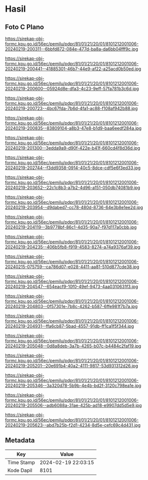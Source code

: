 # Hasil

## Foto C Plano

https://sirekap-obj-formc.kpu.go.id/56ec/pemilu/pdpr/81/01/21/20/01/8101212001006-20240219-200311--6bbfd872-084e-477d-ba8a-da6bb04fff9c.jpg

https://sirekap-obj-formc.kpu.go.id/56ec/pemilu/pdpr/81/01/21/20/01/8101212001006-20240219-200441--41885301-46b7-44e9-af22-a25acd0b50ed.jpg

https://sirekap-obj-formc.kpu.go.id/56ec/pemilu/pdpr/81/01/21/20/01/8101212001006-20240219-200600--05924d8e-dfa3-4c23-9eff-57fa781b3c6d.jpg

https://sirekap-obj-formc.kpu.go.id/56ec/pemilu/pdpr/81/01/21/20/01/8101212001006-20240219-200723--4bc67fda-7b6d-4fa1-ac88-f108af942b88.jpg

https://sirekap-obj-formc.kpu.go.id/56ec/pemilu/pdpr/81/01/21/20/01/8101212001006-20240219-200835--83809104-a8b3-47e8-b1d9-baa6eedf284a.jpg

https://sirekap-obj-formc.kpu.go.id/56ec/pemilu/pdpr/81/01/21/20/01/8101212001006-20240219-201300--3edda9a9-d90f-422e-b41f-660cd4f8d36d.jpg

https://sirekap-obj-formc.kpu.go.id/56ec/pemilu/pdpr/81/01/21/20/01/8101212001006-20240219-202744--f3dd9358-0914-40c5-8dce-cdf5e6f3ed33.jpg

https://sirekap-obj-formc.kpu.go.id/56ec/pemilu/pdpr/81/01/21/20/01/8101212001006-20240219-203652--22c1c8b3-a7b2-4d96-a151-050db74081b9.jpg

https://sirekap-obj-formc.kpu.go.id/56ec/pemilu/pdpr/81/01/21/20/01/8101212001006-20240219-203954--d9dabed7-cc78-480d-8736-64e3b8e1ee2d.jpg

https://sirekap-obj-formc.kpu.go.id/56ec/pemilu/pdpr/81/01/21/20/01/8101212001006-20240219-204119--3b9778bf-86c1-4d35-90a7-f97d117a0cbb.jpg

https://sirekap-obj-formc.kpu.go.id/56ec/pemilu/pdpr/81/01/21/20/01/8101212001006-20240219-204235--406b5fb8-f919-4583-8274-a74a9376af39.jpg

https://sirekap-obj-formc.kpu.go.id/56ec/pemilu/pdpr/81/01/21/20/01/8101212001006-20240215-075759--ca786d07-e028-4411-aa81-510d877cde38.jpg

https://sirekap-obj-formc.kpu.go.id/56ec/pemilu/pdpr/81/01/21/20/01/8101212001006-20240219-204547--654eacf9-10f0-49ef-9473-4aa0310631f3.jpg

https://sirekap-obj-formc.kpu.go.id/56ec/pemilu/pdpr/81/01/21/20/01/8101212001006-20240219-204803--0f57301e-7b8c-4262-b587-6ffe981f7b7a.jpg

https://sirekap-obj-formc.kpu.go.id/56ec/pemilu/pdpr/81/01/21/20/01/8101212001006-20240219-204931--ffa6cb87-5bad-4557-91db-ff1ca1f5f344.jpg

https://sirekap-obj-formc.kpu.go.id/56ec/pemilu/pdpr/81/01/21/20/01/8101212001006-20240219-205048--0d8a8deb-3a7b-4265-b07c-b4484c2faf19.jpg

https://sirekap-obj-formc.kpu.go.id/56ec/pemilu/pdpr/81/01/21/20/01/8101212001006-20240219-205201--20e691b4-40a2-4111-9817-53d931312d26.jpg

https://sirekap-obj-formc.kpu.go.id/56ec/pemilu/pdpr/81/01/21/20/01/8101212001006-20240219-205346--3a320d78-5b9b-4e4b-bd2f-3120c798ea1e.jpg

https://sirekap-obj-formc.kpu.go.id/56ec/pemilu/pdpr/81/01/21/20/01/8101212001006-20240219-205506--adb6088a-31ae-425b-ad18-e9907dd5d5e9.jpg

https://sirekap-obj-formc.kpu.go.id/56ec/pemilu/pdpr/81/01/21/20/01/8101212001006-20240219-205623--abd7b25b-f2d1-4234-8d5e-cefc69c4d431.jpg


## Metadata

| Key        | Value               |
| ---------- | ------------------- |
| Time Stamp | 2024-02-19 22:03:15 |
| Kode Dapil | 8101                |



